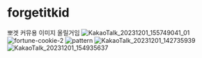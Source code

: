 # forgetitkid
뽀겟 커뮤용
이미지 올릴거임
![KakaoTalk_20231201_155749041_01](https://github.com/glucose180/forgetitkid/assets/54951597/863475eb-8794-4dfe-9d54-7c3de821f8ef)
![fortune-cookie-2](https://github.com/glucose180/forgetitkid/assets/54951597/7a822c07-2287-45ad-9ba7-20c17c07550c)
![pattern](https://github.com/glucose180/forgetitkid/assets/54951597/051d3a8e-8ac8-430f-83d0-18603881e9ed)
![KakaoTalk_20231201_142735939](https://github.com/glucose180/forgetitkid/assets/54951597/13aa0aad-bb47-4401-8ec6-871402d61acf)
![KakaoTalk_20231201_154935637](https://github.com/glucose180/forgetitkid/assets/54951597/1ab31490-d8ed-4069-ad5c-c0a164ac828e)


